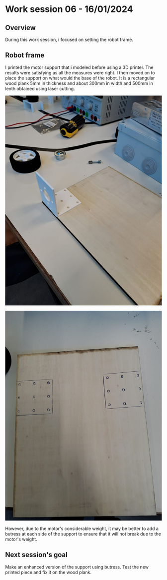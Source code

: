 # Work session 06 - 16/01/2024

## Overview

During this work session, i focused on setting the robot frame.

## Robot frame

I printed the motor support that i modeled before using a 3D printer. The results were satisfying as all the measures were right. I then moved on to place the support on what would the base of the robot. It is a rectangular wood plank 5mm in thickness and about 300mm in width and 500mm in lenth obtained using laser cutting.

![Support+Plank](https://github.com/ProjectAliB/ProjectAli.github.io/blob/1ea5df39f64400e8c9d17900684db44bea353022/Ressources/Images%26Pictures/Work%20session%2006/WhatsApp%20Image%202024-01-17%20at%2010.24.28_634c170a.jpg)

![Support Position](https://github.com/ProjectAliB/ProjectAli.github.io/blob/1ea5df39f64400e8c9d17900684db44bea353022/Ressources/Images%26Pictures/Work%20session%2006/WhatsApp%20Image%202024-01-17%20at%2010.24.28_70d6efe8.jpg)

However, due to the motor's considerable weight, it may be better to add a butress at each side of the support to ensure that it will not break due to the motor's weight.

## Next session's goal

Make an enhanced version of the support using butress. Test the new printed piece and fix it on the wood plank.
